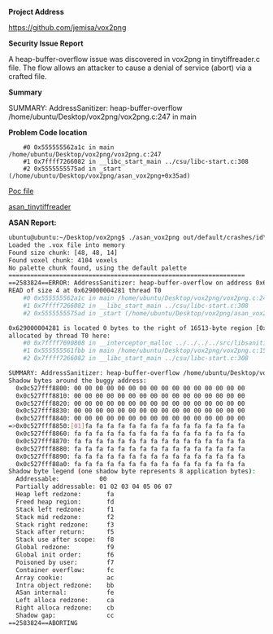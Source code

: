 **Project Address**

https://github.com/jemisa/vox2png



**Security Issue Report**

A heap-buffer-overflow issue was discovered in vox2png in tinytiffreader.c file. The flow allows an attacker to cause a denial of service (abort) via a crafted file.

**Summary**

SUMMARY: AddressSanitizer: heap-buffer-overflow /home/ubuntu/Desktop/vox2png/vox2png.c:247 in main

**Problem Code location**

```
    #0 0x555555562a1c in main /home/ubuntu/Desktop/vox2png/vox2png.c:247
    #1 0x7ffff7266082 in __libc_start_main ../csu/libc-start.c:308
    #2 0x5555555575ad in _start (/home/ubuntu/Desktop/vox2png/asan_vox2png+0x35ad)

```

[Poc file](https://github.com/10cksYiqiyinHangzhouTechnology/Security-Issue-Report-of-TinyTIFF/blob/main/id8)

[asan_tinytiffreader](https://github.com/10cksYiqiyinHangzhouTechnology/Security-Issue-Report-of-TinyTIFF/blob/main/asan_tinytiffreader)

**ASAN Report:**

```bash
ubuntu@ubuntu:~/Desktop/vox2png$ ./asan_vox2png out/default/crashes/id\:000011\,sig\:11\,src\:000000+000158\,time\:115193\,execs\:9320\,op\:splice\,rep\:4 
Loaded the .vox file into memory
Found size chunk: [48, 48, 14]
Found voxel chunk: 4104 voxels
No palette chunk found, using the default palette
=================================================================
==2583824==ERROR: AddressSanitizer: heap-buffer-overflow on address 0x629000004281 at pc 0x555555562a1d bp 0x7fffffffdde0 sp 0x7fffffffddd0
READ of size 4 at 0x629000004281 thread T0
    #0 0x555555562a1c in main /home/ubuntu/Desktop/vox2png/vox2png.c:247
    #1 0x7ffff7266082 in __libc_start_main ../csu/libc-start.c:308
    #2 0x5555555575ad in _start (/home/ubuntu/Desktop/vox2png/asan_vox2png+0x35ad)

0x629000004281 is located 0 bytes to the right of 16513-byte region [0x629000000200,0x629000004281)
allocated by thread T0 here:
    #0 0x7ffff7690808 in __interceptor_malloc ../../../../src/libsanitizer/asan/asan_malloc_linux.cc:144
    #1 0x555555561fbb in main /home/ubuntu/Desktop/vox2png/vox2png.c:151
    #2 0x7ffff7266082 in __libc_start_main ../csu/libc-start.c:308

SUMMARY: AddressSanitizer: heap-buffer-overflow /home/ubuntu/Desktop/vox2png/vox2png.c:247 in main
Shadow bytes around the buggy address:
  0x0c527fff8800: 00 00 00 00 00 00 00 00 00 00 00 00 00 00 00 00
  0x0c527fff8810: 00 00 00 00 00 00 00 00 00 00 00 00 00 00 00 00
  0x0c527fff8820: 00 00 00 00 00 00 00 00 00 00 00 00 00 00 00 00
  0x0c527fff8830: 00 00 00 00 00 00 00 00 00 00 00 00 00 00 00 00
  0x0c527fff8840: 00 00 00 00 00 00 00 00 00 00 00 00 00 00 00 00
=>0x0c527fff8850:[01]fa fa fa fa fa fa fa fa fa fa fa fa fa fa fa
  0x0c527fff8860: fa fa fa fa fa fa fa fa fa fa fa fa fa fa fa fa
  0x0c527fff8870: fa fa fa fa fa fa fa fa fa fa fa fa fa fa fa fa
  0x0c527fff8880: fa fa fa fa fa fa fa fa fa fa fa fa fa fa fa fa
  0x0c527fff8890: fa fa fa fa fa fa fa fa fa fa fa fa fa fa fa fa
  0x0c527fff88a0: fa fa fa fa fa fa fa fa fa fa fa fa fa fa fa fa
Shadow byte legend (one shadow byte represents 8 application bytes):
  Addressable:           00
  Partially addressable: 01 02 03 04 05 06 07 
  Heap left redzone:       fa
  Freed heap region:       fd
  Stack left redzone:      f1
  Stack mid redzone:       f2
  Stack right redzone:     f3
  Stack after return:      f5
  Stack use after scope:   f8
  Global redzone:          f9
  Global init order:       f6
  Poisoned by user:        f7
  Container overflow:      fc
  Array cookie:            ac
  Intra object redzone:    bb
  ASan internal:           fe
  Left alloca redzone:     ca
  Right alloca redzone:    cb
  Shadow gap:              cc
==2583824==ABORTING

```
